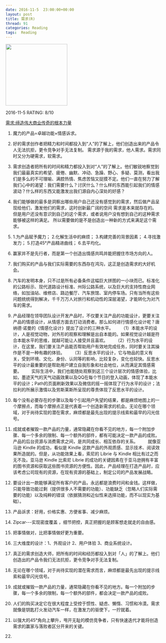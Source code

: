 ```yaml
---
date: 2016-11-5	 23:00:00+00:00
layout: post
title: 需求(R)
thread: 91
categories: Reading
tags:  Reading
---
```


<img src="https://images-cn.ssl-images-amazon.com/images/I/51D6wEtWXEL.jpg" width="200" />

2016-11-5 RATING: 8/10

[需求:缔造伟大商业传奇的根本力量](https://www.amazon.cn/%E9%9C%80%E6%B1%82-%E7%BC%94%E9%80%A0%E4%BC%9F%E5%A4%A7%E5%95%86%E4%B8%9A%E4%BC%A0%E5%A5%87%E7%9A%84%E6%A0%B9%E6%9C%AC%E5%8A%9B%E9%87%8F-%E4%BA%9A%E5%BE%B7%E9%87%8C%E5%AE%89%E2%80%A2%E6%96%AF%E8%8E%B1%E6%B2%83%E6%96%AF%E5%9F%BA/dp/B00CTIWBPI/ref=sr_1_1?ie=UTF8&qid=1478402609)

1. 魔力的产品=卓越功能×情感诉求。

2. 好的需求创作者把精力和时间都投入到“人”的了解上，他们创造出来的产品令人无法抗拒，更令竞争对手无法复制。 需求源于我的需求，他人需求。需求同时又分为硬需求，软需求。
3. 需求创造者把所有的时间和精力都投入到对“人”的了解上。他们敏锐地察觉到我们最最真实的希望、疲倦、幽默、冲动、急躁、野心、多疑、莫测，看出我们是多么的不可理喻、满腔热情、焦虑苦恼又捉摸不定。他们一直在努力了解我们心中的渴望：我们需要什么？讨厌什么？什么样的东西能引起我们的情感波动？什么样的东西又能激发出我们源自内心深处的好感？
4. 我们能够做的最多是洞察出哪些用户自己还没有感觉到的需求，然后做产品呈现给他们，激发他们的需求，这时创新最广阔的空间 需求是本来就存在的。 但是用户还没有意识到自己的这个需求，或者说用户没有想到自己的这种需求能够被这样的满足。 所以需要做的是不是创造出一种新的方式来满足这个需求。
5. 1.为产品赋予魔力； 2.化解生活中的麻烦； 3.构建完善的背景因素； 4.寻找激发力； 5.打造45°产品精进曲线； 6.去平均化。
6. 赢家并不是先行者，而是第一个创造出情感共鸣并能把握住市场方向的人。
7. 我们购买的产品与我们实际需要的东西存在鸿沟，这正是创造需求的大好机会。
8. 汽车的发明本身，只不过是所有必备条件这幅巨大拼图的一小块而已。标准化的公路标示、现代道路设计标准、州际公路系统，以及巨大的支持性商业网络，如加油站、维修店、路边餐厅、汽车旅馆、室内停车场。只有当所有这些问题统统得到解决，千千万万人对旅行和机动性的深层渴望，才能转化为对汽车的需求。
9. 产品经理在领导团队设计开发产品时，不仅要关注产品的功能设计，更要关注产品的情感设计，从情感方面去打动消费者。那么如何进行情感化设计呢？唐纳德·诺曼的《情感化设计》提出了设计的三种水平。
　　（1）本能水平的设计，人是视觉动物，对外形的观察和理解是出自本能的。如果视觉设计越是符合本能水平的思维，就越可能让人接受并且喜欢。
　　（2）行为水平的设计，在这里，我们要关注产品能否帮助用户有效地完成任务，同时要关注其操作是不是一种有趣的体验。
　　（3）反思水平的设计，它与物品的意义有关，受到环境、文化、身份、认同等的影响，比较复杂，变化也较快。反思水平的设计最重要的是帮助用户建立自我形象和社会地位，从而满足其情感需要。
　　实际生活中，我们也能随处观察到这三个设计层次的情感体验，比如，墨迹天气的天气动画效果以及QQ在每个节日的登入动画，体现了本能水平的设计；Path的页面刷新效果以及微信的摇一摇体现了行为水平的设计；法拉利的所展示激情以及劳斯莱斯所呈现的尊贵体现了反思水平的设计。
10. 每个没有必要存在的步骤以及每个引起用户失望的结果，都是麻烦地图上的一个摩擦点，而每个摩擦点正是代表着一个创造新需求的机会。无论在哪个领域，对于尚待实现的潜在需求，麻烦都是最先出现的提示线索和最早的闪光信号。
11. 成就或者摧毁一款产品的力量，通常隐藏在你看不见的地方，每一个附加步骤、每一个多余的限制、每一个额外的部件，都有可能决定一款产品的成败。产品的后台资源与消费需求之间，是共同成长、相互依存的关系。
　　就像亚马逊 Kindle 的成功，看似是 Kindle 这款产品的外观质感、显示技术、阅读效果所造就的。但是，从功能效果上看，索尼的 Librie 与 Kindle 相比有过之而无不及。亚马逊 Kindle 比索尼 Librie 的成功的关键因素在于亚马逊拥有丰富的图书资源和获取这些图书资源的方便性。因此，产品经理在打造产品时，应该考虑公司现有的资源，在现有资源的基础上，制定公司的产品发展战略。
12. 要设计出一款能够满足所有客户的产品，永远都是浪费时间和金钱。这样做，只能导致功能过剩（提供很多人不需要的功能）、功能缺乏（忽略人们实际需要的功能）以及纯粹的错误（依据猜测和近似性来选择功能，而不以现实为基础）。
13. 产品诉求：好用，价格实惠、方便省事、减少麻烦。
14. Zipcar---实现密度覆盖  ，细节把控，真正把握的是顾客想走就走的自由感。
15. 把事情做对，比把事情做好更为重要。
16. 三大维度的设计：1、外观设计 2、用户体验  3、商业系统设计。
17. 真正的需求创造大师，把所有的时间和经历都投入到对「人」的了解上。他们创造出的产品令我们无法抗拒，更令竞争对手无法复制。
18. 无论在哪个领域，对于尚待实现的潜在需求而言，麻烦都是最先出现的提示线索和最早闪光信号。
19. 成就或摧毁一款产品的力量，通常隐藏在你看不见的地方。每一个附加的步骤，每一个多余的限制，每一个额外的部件，都会决定一款产品的成败。
20. 人们的购买决定它在很大程度上受控于惯性、疑虑、懒惰、习惯和冷漠。需求就像是钥匙打火发动汽车一样，在激发力的驱使下，一拧就着。
21. 以强大的45°角向上攀升，甩开无耻的模仿竞争者，只有快速迭代才能将创造需求的赢家与落败者区分开来的关键。
22. 